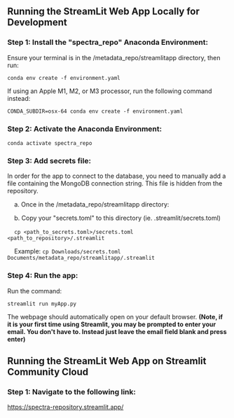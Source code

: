 ## Running the StreamLit Web App Locally for Development
### Step 1: Install the "spectra_repo" Anaconda Environment:
Ensure your terminal is in the /metadata_repo/streamlitapp directory, then run:

`conda env create -f environment.yaml`

If using an Apple M1, M2, or M3 processor, run the following command instead:

`CONDA_SUBDIR=osx-64 conda env create -f environment.yaml`

### Step 2: Activate the Anaconda Environment:
`conda activate spectra_repo`

### Step 3: Add secrets file:
In order for the app to connect to the database, you need to manually add a file containing the MongoDB connection string. This file is hidden from the repository.

&nbsp;&nbsp;&nbsp;&nbsp;a. Once in the /metadata_repo/streamlitapp directory:

&nbsp;&nbsp;&nbsp;&nbsp;b. Copy your "secrets.toml" to this directory (ie. .streamlit/secrets.toml)

&nbsp;&nbsp;&nbsp;&nbsp;`cp <path_to_secrets.toml>/secrets.toml <path_to_repository>/.streamlit`

&nbsp;&nbsp;&nbsp;&nbsp;Example: `cp Downloads/secrets.toml Documents/metadata_repo/streamlitapp/.streamlit`

### Step 4: Run the app:
Run the command:

`streamlit run myApp.py`

The webpage should automatically open on your default browser. **(Note, if it is your first time using Streamlit, you may be prompted to enter your email. You don't have to. Instead just leave the email field blank and press enter)**

## Running the StreamLit Web App on Streamlit Community Cloud
### Step 1: Navigate to the following link:
https://spectra-repository.streamlit.app/
